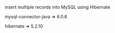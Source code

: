 insert multiple records into MySQL using Hibernate

mysql-connector-java => 6.0.6

hibernate => 5.2.10
